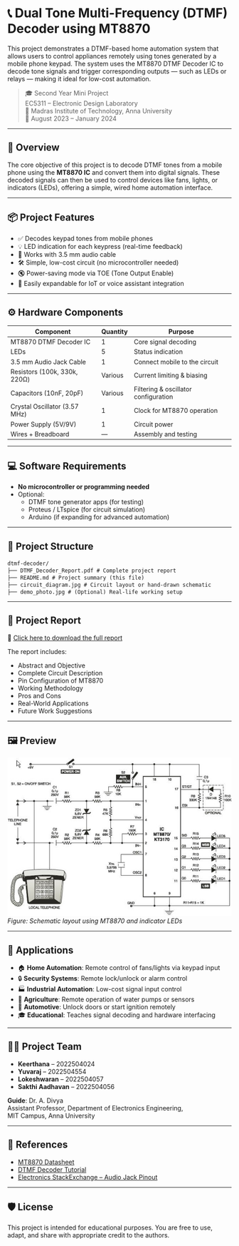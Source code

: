 # 📞 Dual Tone Multi-Frequency (DTMF) Decoder using MT8870

This project demonstrates a DTMF-based home automation system that allows users to control appliances remotely using tones generated by a mobile phone keypad. The system uses the MT8870 DTMF Decoder IC to decode tone signals and trigger corresponding outputs — such as LEDs or relays — making it ideal for low-cost automation.

> 🎓 Second Year Mini Project  
> EC5311 – Electronic Design Laboratory  
> 🏫 Madras Institute of Technology, Anna University  
> 📆 August 2023 – January 2024

---

## 🔧 Overview

The core objective of this project is to decode DTMF tones from a mobile phone using the **MT8870 IC** and convert them into digital signals. These decoded signals can then be used to control devices like fans, lights, or indicators (LEDs), offering a simple, wired home automation interface.

---

## 📦 Project Features

- ✅ Decodes keypad tones from mobile phones
- 💡 LED indication for each keypress (real-time feedback)
- 🔌 Works with 3.5 mm audio cable
- 🛠️ Simple, low-cost circuit (no microcontroller needed)
- 🔇 Power-saving mode via TOE (Tone Output Enable)
- 🔄 Easily expandable for IoT or voice assistant integration

---

## ⚙️ Hardware Components

| Component                  | Quantity | Purpose                                 |
|---------------------------|----------|-----------------------------------------|
| MT8870 DTMF Decoder IC    | 1        | Core signal decoding                    |
| LEDs                      | 5        | Status indication                       |
| 3.5 mm Audio Jack Cable   | 1        | Connect mobile to the circuit           |
| Resistors (100k, 330k, 220Ω) | Various | Current limiting & biasing              |
| Capacitors (10nF, 20pF)   | Various  | Filtering & oscillator configuration    |
| Crystal Oscillator (3.57 MHz) | 1    | Clock for MT8870 operation              |
| Power Supply (5V/9V)      | 1        | Circuit power                           |
| Wires + Breadboard        | —        | Assembly and testing                    |

---

## 💻 Software Requirements

- **No microcontroller or programming needed**
- Optional:
  - DTMF tone generator apps (for testing)
  - Proteus / LTspice (for circuit simulation)
  - Arduino (if expanding for advanced automation)

---

## 📁 Project Structure
```
dtmf-decoder/
├── DTMF_Decoder_Report.pdf # Complete project report
├── README.md # Project summary (this file)
├── circuit_diagram.jpg # Circuit layout or hand-drawn schematic
├── demo_photo.jpg # (Optional) Real-life working setup
```

---

## 📘 Project Report

📄 [Click here to download the full report](./DTMF_Decoder_Report.pdf)

The report includes:
- Abstract and Objective
- Complete Circuit Description
- Pin Configuration of MT8870
- Working Methodology
- Pros and Cons
- Real-World Applications
- Future Work Suggestions

---

## 🖼️ Preview

![Circuit Diagram](./circuit_diagram.jpg)  
*Figure: Schematic layout using MT8870 and indicator LEDs*

---

## 🚀 Applications

- 🏠 **Home Automation**: Remote control of fans/lights via keypad input  
- 🔒 **Security Systems**: Remote lock/unlock or alarm control  
- 🏭 **Industrial Automation**: Low-cost signal input control  
- 🌾 **Agriculture**: Remote operation of water pumps or sensors  
- 🚗 **Automotive**: Unlock doors or start ignition remotely  
- 🎓 **Educational**: Teaches signal decoding and hardware interfacing

---

## 🙋‍♀️ Project Team

- **Keerthana** – 2022504024  
- **Yuvaraj** – 2022504554  
- **Lokeshwaran** – 2022504057  
- **Sakthi Aadhavan** – 2022504056  

**Guide**: Dr. A. Divya  
Assistant Professor, Department of Electronics Engineering,  
MIT Campus, Anna University

---

## 🔗 References

- [MT8870 Datasheet](https://www.electronics-tutorials.ws/wp-content/uploads/2018/05/MT8870-datasheet.pdf)
- [DTMF Decoder Tutorial](https://www.myclassbook.org/2017/03/how-to-make-dtmf-decoder-electronics.html)
- [Electronics StackExchange – Audio Jack Pinout](https://electronics.stackexchange.com/questions/198261/pin-configuration-for-breadboard-3-5mm-stereo-audio-jack)

---

## 🛡️ License

This project is intended for educational purposes. You are free to use, adapt, and share with appropriate credit to the authors.
